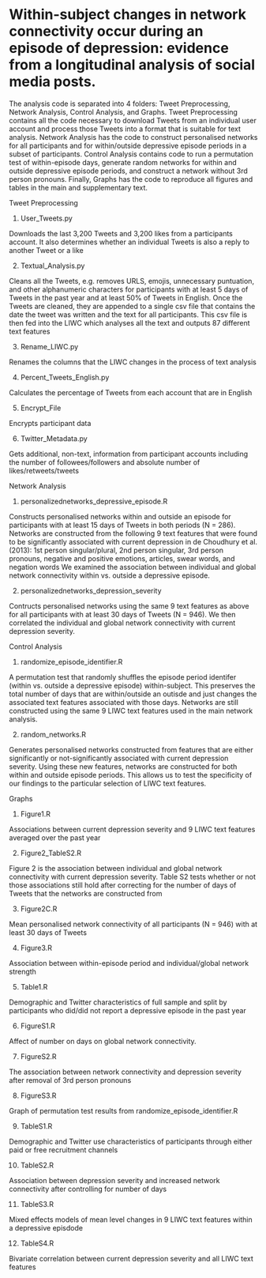 # Within-subject changes in network connectivity occur during an episode of depression: evidence from a longitudinal analysis of social media posts.

The analysis code is separated into 4 folders: Tweet Preprocessing, Network Analysis, Control Analysis, and Graphs.
Tweet Preprocessing contains all the code necessary to download Tweets from an individual user account and process those Tweets into a format that is 
suitable for text analysis. Network Analysis has the code to construct personalised networks for all participants and for within/outside depressive 
episode periods in a subset of participants. Control Analysis contains code to run a permutation test of within-episode days, generate random networks for within and outside 
depressive episode periods, and construct a network without 3rd person pronouns. Finally, Graphs has the code to reproduce all figures and tables in the 
main and supplementary text. 



Tweet Preprocessing 
1. User_Tweets.py 

Downloads the last 3,200 Tweets and 3,200 likes from a participants account. It also determines whether an individual Tweets is 
also a reply to another Tweet or a like

2. Textual_Analysis.py 


Cleans all the Tweets, e.g. removes URLS, emojis, unnecessary puntuation, and other alphanumeric characters for participants with at least 5 days of Tweets
in the past year and at least 50% of Tweets in English. Once the Tweets are cleaned, they are appended to a single csv file that contains the date the tweet was 
written and the text for all participants. This csv file is then fed into the LIWC which analyses all the text and outputs 87 different text features

3. Rename_LIWC.py 

Renames the columns that the LIWC changes in the process of text analysis

4. Percent_Tweets_English.py 

Calculates the percentage of Tweets from each account that are in English

5. Encrypt_File 

Encrypts participant data 

6. Twitter_Metadata.py 

Gets additional, non-text, information from participant accounts including the number of followees/followers and absolute number of likes/retweets/tweets

Network Analysis
1. personalizednetworks_depressive_episode.R 

Constructs personalised networks within and outside an episode for participants with at least 15 days of Tweets in both periods (N = 286). 
Networks are constructed from the following 9 text features that were found to be significantly associated with current depression in de Choudhury et al.(2013):
1st person singular/plural, 2nd person singular, 3rd person pronouns, negative and positive emotions, articles, swear words, and negation words
We examined the association between individual and global network connectivity within vs. outside a depressive episode.

2. personalizednetworks_depression_severity 

Contructs personalised networks using the same 9 text features as above for all participants with at least 30 days of Tweets (N = 946).
We then correlated the individual and global network connectivity with current depression severity. 

Control Analysis 
1. randomize_episode_identifier.R 

A permutation test that randomly shuffles the episode period identifer (within vs. outside a depressive episode) within-subject. This
preserves the total number of days that are within/outside an outisde and just changes the associated text features associated with those days. 
Networks are still constructed using the same 9 LIWC text features used in the main network analysis.

2. random_networks.R 

Generates personalised networks constructed from features that are either significantly or not-significantly associated with current depression severity. 
Using these new features, networks are constructed for both within and outside episode periods. This allows us to test the specificity of our findings to the particular 
selection of LIWC text features. 

Graphs
1. Figure1.R 

Associations between current depression severity and 9 LIWC text features averaged over the past year

2. Figure2_TableS2.R 

Figure 2 is the association between individual and global network connectivity with current depression severity. 
Table S2 tests whether or not those associations still 
hold after correcting for the number of days of Tweets that the networks are constructed from 

3. Figure2C.R

Mean personalised network connectivity of all participants (N = 946) with at least 30 days of Tweets 

4. Figure3.R 

Association between within-episode period and individual/global network strength 

5. Table1.R 

Demographic and Twitter characteristics of full sample and split by participants who did/did not report a depressive episode in the past year

6. FigureS1.R

Affect of number on days on global network connectivity.

7. FigureS2.R

The association between network connectivity and depression severity after removal of 3rd person pronouns 

8. FigureS3.R

Graph of permutation test results from randomize_episode_identifier.R 

9. TableS1.R

Demographic and Twitter use characteristics of participants through either paid or free recruitment channels 

10. TableS2.R

Association between depression severity and increased network connectivity after controlling for number of days 

11. TableS3.R

Mixed effects models of mean level changes in 9 LIWC text features within a depressive episdode  

12. TableS4.R

Bivariate correlation between current depression severity and all LIWC text features 






